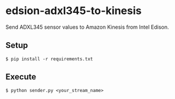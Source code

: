 # edsion-adxl345-to-kinesis
Send ADXL345 sensor values to Amazon Kinesis from Intel Edison.

## Setup

```shell
$ pip install -r requirements.txt
```

## Execute

```
$ python sender.py <your_stream_name>
```

